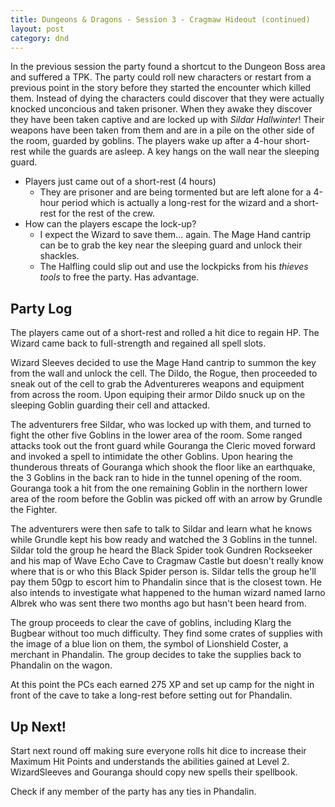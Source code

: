 ```yaml
---
title: Dungeons & Dragons - Session 3 - Cragmaw Hideout (continued)
layout: post
category: dnd
---
```


In the previous session the party found a shortcut to the Dungeon Boss area and
suffered a TPK.  The party could roll new characters or restart from a previous
point in the story before they started the encounter which killed them.
Instead of dying the characters could discover that they were actually knocked
unconcious and taken prisoner. When they awake they discover they have been
taken captive and are locked up with *Sildar Hallwinter*! Their weapons have
been taken from them and are in a pile on the other side of the room, guarded
by goblins. The players wake up after a 4-hour short-rest while the guards are
asleep. A key hangs on the wall near the sleeping guard.

  * Players just came out of a short-rest (4 hours)
    * They are prisoner and are being tormented but are left alone for a 4-hour
      period which is actually a long-rest for the wizard and a short-rest for
      the rest of the crew.
  * How can the players escape the lock-up?
    * I expect the Wizard to save them... again. The Mage Hand cantrip can be
      to grab the key near the sleeping guard and unlock their shackles.
    * The Halfling could slip out and use the lockpicks from his *thieves tools*
      to free the party. Has advantage.

## Party Log

The players came out of a short-rest and rolled a hit dice to regain HP. The
Wizard came back to full-strength and regained all spell slots.

Wizard Sleeves decided to use the Mage Hand cantrip to summon the key from the
wall and unlock the cell. The Dildo, the Rogue, then proceeded to sneak out of
the cell to grab the Adventureres weapons and equipment from across the room.
Upon equiping their armor Dildo snuck up on the sleeping Goblin guarding their
cell and attacked.

The adventurers free Sildar, who was locked up with them, and turned to fight
the other five Goblins in the lower area of the room. Some ranged attacks
took out the front guard while Gouranga the Cleric moved forward and invoked
a spell to intimidate the other Goblins. Upon hearing the thunderous threats
of Gouranga which shook the floor like an earthquake, the 3 Goblins in the back
ran to hide in the tunnel opening of the room. Gouranga took a hit from the
one remaining Goblin in the northern lower area of the room before the Goblin
was picked off with an arrow by Grundle the Fighter.

The adventurers were then safe to talk to Sildar and learn what he knows while
Grundle kept his bow ready and watched the 3 Goblins in the tunnel. Sildar told
the group he heard the Black Spider took Gundren Rockseeker and his map of Wave
Echo Cave to Cragmaw Castle but doesn't really know where that is or who this
Black Spider person is. Sildar tells the group he'll pay them 50gp to escort
him to Phandalin since that is the closest town. He also intends to investigate
what happened to the human wizard named Iarno Albrek who was sent there two
months ago but hasn't been heard from.

The group proceeds to clear the cave of goblins, including Klarg the Bugbear
without too much difficulty. They find some crates of supplies with the image
of a blue lion on them, the symbol of Lionshield Coster, a merchant in
Phandalin. The group decides to take the supplies back to Phandalin on the wagon.

At this point the PCs each earned 275 XP and set up camp for the night in front
of the cave to take a long-rest before setting out for Phandalin.

## Up Next!

Start next round off making sure everyone rolls hit dice to increase their
Maximum Hit Points and understands the abilities gained at Level 2. WizardSleeves
and Gouranga should copy new spells their spellbook.

Check if any member of the party has any ties in Phandalin.

